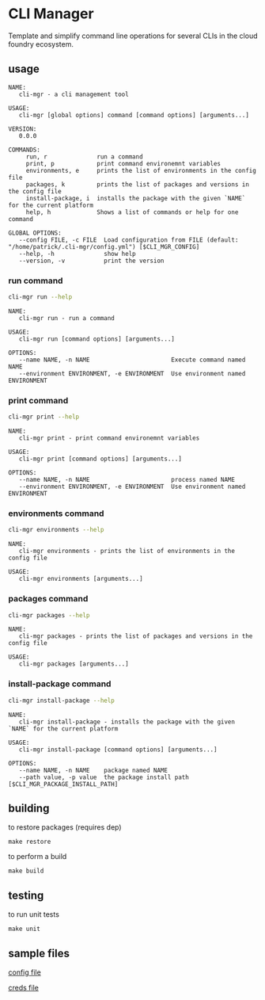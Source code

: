 # CLI Manager

Template and simplify command line operations for several CLIs in the cloud foundry ecosystem.

## usage

```
NAME:
   cli-mgr - a cli management tool

USAGE:
   cli-mgr [global options] command [command options] [arguments...]

VERSION:
   0.0.0

COMMANDS:
     run, r              run a command
     print, p            print command environemnt variables
     environments, e     prints the list of environments in the config file
     packages, k         prints the list of packages and versions in the config file
     install-package, i  installs the package with the given `NAME` for the current platform
     help, h             Shows a list of commands or help for one command

GLOBAL OPTIONS:
   --config FILE, -c FILE  Load configuration from FILE (default: "/home/patrick/.cli-mgr/config.yml") [$CLI_MGR_CONFIG]
   --help, -h              show help
   --version, -v           print the version
```

### run command

```bash
cli-mgr run --help
```

```
NAME:
   cli-mgr run - run a command

USAGE:
   cli-mgr run [command options] [arguments...]

OPTIONS:
   --name NAME, -n NAME                       Execute command named NAME
   --environment ENVIRONMENT, -e ENVIRONMENT  Use environment named ENVIRONMENT
```

### print command

```bash
cli-mgr print --help
```

```
NAME:
   cli-mgr print - print command environemnt variables

USAGE:
   cli-mgr print [command options] [arguments...]

OPTIONS:
   --name NAME, -n NAME                       process named NAME
   --environment ENVIRONMENT, -e ENVIRONMENT  Use environment named ENVIRONMENT
```

### environments command

```bash
cli-mgr environments --help
```

```
NAME:
   cli-mgr environments - prints the list of environments in the config file

USAGE:
   cli-mgr environments [arguments...]
```

### packages command

```bash
cli-mgr packages --help
```

```
NAME:
   cli-mgr packages - prints the list of packages and versions in the config file

USAGE:
   cli-mgr packages [arguments...]
```

### install-package command

```bash
cli-mgr install-package --help
```

```
NAME:
   cli-mgr install-package - installs the package with the given `NAME` for the current platform

USAGE:
   cli-mgr install-package [command options] [arguments...]

OPTIONS:
   --name NAME, -n NAME    package named NAME
   --path value, -p value  the package install path [$CLI_MGR_PACKAGE_INSTALL_PATH]
```

## building

to restore packages (requires dep)

```
make restore
```

to perform a build

```
make build
```

## testing

to run unit tests

```
make unit
```

## sample files

[config file](doc/example-config.yml)

[creds file](doc/example-creds.yml)